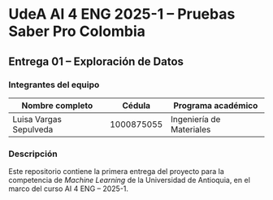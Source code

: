 # UdeA AI 4 ENG 2025-1 – Pruebas Saber Pro Colombia

## Entrega 01 – Exploración de Datos

### Integrantes del equipo

| Nombre completo        | Cédula     | Programa académico       |
| ---------------------- | ---------- | ------------------------ |
| Luisa Vargas Sepulveda | 1000875055 | Ingeniería de Materiales |

### Descripción

Este repositorio contiene la primera entrega del proyecto para la competencia de _Machine Learning_ de la Universidad de Antioquia, en el marco del curso AI 4 ENG – 2025-1.

